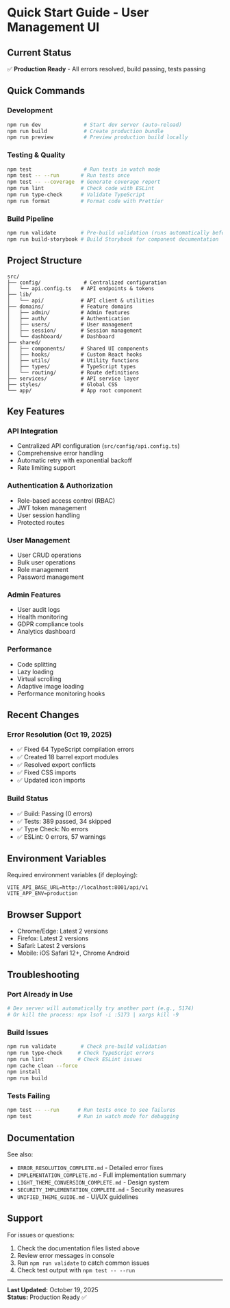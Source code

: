# Quick Start Guide - User Management UI

## Current Status

✅ **Production Ready** - All errors resolved, build passing, tests passing

## Quick Commands

### Development

```bash
npm run dev              # Start dev server (auto-reload)
npm run build            # Create production bundle
npm run preview          # Preview production build locally
```

### Testing & Quality

```bash
npm test                 # Run tests in watch mode
npm test -- --run       # Run tests once
npm test -- --coverage  # Generate coverage report
npm run lint            # Check code with ESLint
npm run type-check      # Validate TypeScript
npm run format          # Format code with Prettier
```

### Build Pipeline

```bash
npm run validate        # Pre-build validation (runs automatically before build)
npm run build-storybook # Build Storybook for component documentation
```

## Project Structure

```
src/
├── config/              # Centralized configuration
│   └── api.config.ts   # API endpoints & tokens
├── lib/
│   └── api/            # API client & utilities
├── domains/            # Feature domains
│   ├── admin/          # Admin features
│   ├── auth/           # Authentication
│   ├── users/          # User management
│   ├── session/        # Session management
│   └── dashboard/      # Dashboard
├── shared/
│   ├── components/     # Shared UI components
│   ├── hooks/          # Custom React hooks
│   ├── utils/          # Utility functions
│   ├── types/          # TypeScript types
│   └── routing/        # Route definitions
├── services/           # API service layer
├── styles/             # Global CSS
└── app/                # App root component
```

## Key Features

### API Integration

- Centralized API configuration (`src/config/api.config.ts`)
- Comprehensive error handling
- Automatic retry with exponential backoff
- Rate limiting support

### Authentication & Authorization

- Role-based access control (RBAC)
- JWT token management
- User session handling
- Protected routes

### User Management

- User CRUD operations
- Bulk user operations
- Role management
- Password management

### Admin Features

- User audit logs
- Health monitoring
- GDPR compliance tools
- Analytics dashboard

### Performance

- Code splitting
- Lazy loading
- Virtual scrolling
- Adaptive image loading
- Performance monitoring hooks

## Recent Changes

### Error Resolution (Oct 19, 2025)

- ✅ Fixed 64 TypeScript compilation errors
- ✅ Created 18 barrel export modules
- ✅ Resolved export conflicts
- ✅ Fixed CSS imports
- ✅ Updated icon imports

### Build Status

- ✅ Build: Passing (0 errors)
- ✅ Tests: 389 passed, 34 skipped
- ✅ Type Check: No errors
- ✅ ESLint: 0 errors, 57 warnings

## Environment Variables

Required environment variables (if deploying):

```
VITE_API_BASE_URL=http://localhost:8001/api/v1
VITE_APP_ENV=production
```

## Browser Support

- Chrome/Edge: Latest 2 versions
- Firefox: Latest 2 versions
- Safari: Latest 2 versions
- Mobile: iOS Safari 12+, Chrome Android

## Troubleshooting

### Port Already in Use

```bash
# Dev server will automatically try another port (e.g., 5174)
# Or kill the process: npx lsof -i :5173 | xargs kill -9
```

### Build Issues

```bash
npm run validate        # Check pre-build validation
npm run type-check     # Check TypeScript errors
npm run lint           # Check ESLint issues
npm cache clean --force
npm install
npm run build
```

### Tests Failing

```bash
npm test -- --run      # Run tests once to see failures
npm test               # Run in watch mode for debugging
```

## Documentation

See also:

- `ERROR_RESOLUTION_COMPLETE.md` - Detailed error fixes
- `IMPLEMENTATION_COMPLETE.md` - Full implementation summary
- `LIGHT_THEME_CONVERSION_COMPLETE.md` - Design system
- `SECURITY_IMPLEMENTATION_COMPLETE.md` - Security measures
- `UNIFIED_THEME_GUIDE.md` - UI/UX guidelines

## Support

For issues or questions:

1. Check the documentation files listed above
2. Review error messages in console
3. Run `npm run validate` to catch common issues
4. Check test output with `npm test -- --run`

---

**Last Updated:** October 19, 2025  
**Status:** Production Ready ✅
